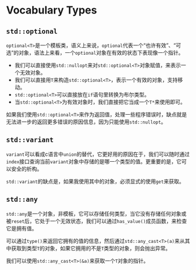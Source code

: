 # Vocabulary Types

## `std::optional`

`optional<T>`是一个模板类，语义上来说，`optional`代表一个“也许有效”、“可选”的对象，语法上来看，一个`optional`对象在有效的状态下表现像一个指针。

* 我们可以直接使用`std::nullopt`来对`std::optional<T>`对象赋值，来表示一个无效对象。
* 我们可以直接用`T`来构造`std::optional<T>`，表示一个有效的对象，支持移动。
* `std::optional<T>`可以直接放在`if`语句里转换为布尔类型。
* 当`std::optional<T>`为有效对象时，我们直接把它当成一个`T*`来使用即可。

如果我们使用`std::optional<T>`来作为返回值，处理一些程序错误时，缺点就是无法进一步的返回更多错误的原因信息，因为只能使用`std::nullopt`。

## `std::variant`

`variant`可以看成c语言中`union`的替代，它更好用的原因在于，我们可以随时通过`index`接口查询当前`variant`对象中存储的是哪一个类型的值。更重要的是，它可以安全的析构。

`std::variant`的缺点是，如果我使用其中的对象，必须显式的使用`get`来获取。

## `std::any`

`std::any`是一个对象，非模板，它可以存储任何类型，当它没有存储任何对象或被`reset`后，它处于一个无效状态，我们可以通过`has_value()`成员函数，来检查它是拥有值。

可以通过`type()`来返回它拥有的值的信息，然后通过`std::any_cast<T>(a)`来从其中获取到类型`T`的对象，如果它拥用的不是`T`类型的对象，则会抛出异常。

我们可以使用`std::any_cast<T>(&a)`来获取一个`T`对象的指针。